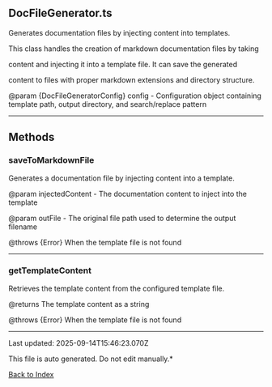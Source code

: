 ## DocFileGenerator.ts





 Generates documentation files by injecting content into templates.



 This class handles the creation of markdown documentation files by taking

 content and injecting it into a template file. It can save the generated

 content to files with proper markdown extensions and directory structure.



 @param {DocFileGeneratorConfig} config - Configuration object containing template path, output directory, and search/replace pattern

 



---



## Methods



### **saveToMarkdownFile**

 Generates a documentation file by injecting content into a template.



 @param injectedContent - The documentation content to inject into the template

 @param outFile - The original file path used to determine the output filename

 @throws {Error} When the template file is not found

 



---



### **getTemplateContent**

 Retrieves the template content from the configured template file.



 @returns The template content as a string

 @throws {Error} When the template file is not found

 



---



Last updated: 2025-09-14T15:46:23.070Z



This file is auto generated. Do not edit manually.*



[Back to Index](./index.md)
